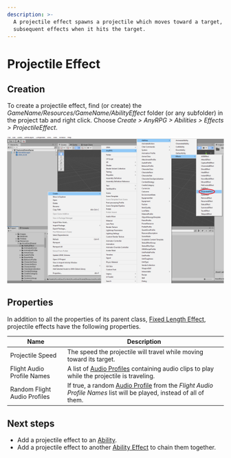 ```yaml
---
description: >-
  A projectile effect spawns a projectile which moves toward a target, and casts
  subsequent effects when it hits the target.
---
```


# Projectile Effect

## Creation

To create a projectile effect, find (or create) the _GameName/Resources/GameName/AbilityEffect_ folder (or any subfolder) in the project tab and right click.  Choose _Create > AnyRPG > Abilities > Effects > ProjectileEffect_.

![](../../.gitbook/assets/image.png)

## Properties

In addition to all the properties of its parent class, [Fixed Length Effect](./#fixed-length-effect-properties), projectile effects have the following properties.

| Name                         | Description                                                                                                                               |
| ---------------------------- | ----------------------------------------------------------------------------------------------------------------------------------------- |
| Projectile Speed             | The speed the projectile will travel while moving toward its target.                                                                      |
| Flight Audio Profile Names   | A list of [Audio Profiles](../audio-profile.md) containing audio clips to play while the projectile is traveling.                         |
| Random Flight Audio Profiles | If true, a random [Audio Profile](../audio-profile.md) from the _Flight Audio Profile Names_ list will be played, instead of all of them. |

## Next steps

* Add a projectile effect to an [Ability](../abilities/).
* Add a projectile effect to another [Ability Effect](./) to chain them together.
